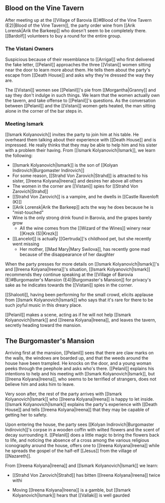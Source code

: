 ## Blood on the Vine Tavern
After meeting up at the [[Village of Barovia (E)#Blood of the Vine Tavern (E2)|Blood of the Vine Tavern]], the party order wine from [[Arik Lorensk|Arik the Barkeep]] who doesn't seem to be completely there. [[Bardolf]] volunteers to buy a round for the entire group.

### The Vistani Owners
Suspicious because of their resemblance to [[Arrigal]] who first delivered the fake letter, [[Pelanil]] approaches the three [[Vistani]] women sitting near the door to learn more about them. He tells them about the party's escape from [[Death House]] and asks why they're dressed the way they are.

The [[Vistani]] women see [[Pelanil]]'s pie from [[Morgantha|Granny]] and say they don't indulge in such things. We learn that the women actually own the tavern, and take offense to [[Pelanil]]'s questions. As the conversation between [[Pelanil]] and the [[Vistani]] women gets heated, the man sitting alone in the corner of the bar steps in.

### Meeting Ismark
[[Ismark Kolyanovich]] invites the party to join him at his table. He overheard them talking about their experience with [[Death House]] and is impressed. He really thinks that they may be able to help him and his sister with a problem their having. From [[Ismark Kolyanovich|Ismark]], we learn the following:
- [[Ismark Kolyanovich|Ismark]] is the son of [[Kolyan Indirovich|Burgomaster Indirovich]]
- For some reason, [[Strahd Von Zarovich|Strahd]] is attracted to his sister, [[Ireena Kolyana|Ireena]] and desires her above all others
- The women in the corner are [[Vistani]] spies for [[Strahd Von Zarovich|Strahd]]
- [[Strahd Von Zarovich]] is a vampire, and he dwells in [[Castle Ravenloft (K)]]
- [[Arik Lorensk|Arik the Barkeep]] acts the way he does because he is "mist-touched"
- Wine is the only strong drink found in Barovia, and the grapes barely grow
	- All the wine comes from the [[Wizard of the Wines]] winery near [[Krezk (S)|Krezk]]
- [[Lancelot]] is actually [[Gertruda]]'s childhood pet, but she recently went missing
	- Her mother, [[Mad Mary|Mary Swilova]], has recently gone mad because of the disappearance of her daughter

When the party presses for more details on [[Ismark Kolyanovich|Ismark]]'s and [[Ireena Kolyana|Ireena]]'s situation, [[Ismark Kolyanovich|Ismark]] recommends they continue speaking at the [[Village of Barovia (E)#Burgomaster's Mansion (E4)|Burgomaster's Mansion]] for privacy's sake as he indicates towards the [[Vistani]] spies in the corner.

[[Shalooti]], having been performing for the small crowd, elicits applause from [[Ismark Kolyanovich|Ismark]] who says that it's rare for there to be such joyful music in this dreary place.

[[Pelanil]] makes a scene, acting as if he will not help [[Ismark Kolyanovich|Ismark]] and [[Ireena Kolyana|Ireena]], and leaves the tavern, secretly heading toward the mansion.

## The Burgomaster's Mansion
Arriving first at the mansion, [[Pelanil]] sees that there are claw marks on the walls, the windows are boarded up, and that the weeds around the house have been trampled. He knocks on the door, and a young woman peeks through the peephole and asks who's there. [[Pelanil]] explains his intentions to help and his meeting with [[Ismark Kolyanovich|Ismark]], but [[Ireena Kolyana|Ireena]], who seems to be terrified of strangers, does not believe him and asks him to leave.

Very soon after, the rest of the party arrives with [[Ismark Kolyanovich|Ismark]] who [[Ireena Kolyana|Ireena]] is happy to let inside. [[Ismark Kolyanovich|Ismark]] explains the party's experience with [[Death House]] and tells [[Ireena Kolyana|Ireena]] that they may be capable of getting her to safety.

Upon entering the house, the party sees [[Kolyan Indirovich|Burgomaster Indirovich]]'s corpse in a wooden coffin with wilted flowers and the scent of decay surrounding it. [[Pelanil]] does a little magic to bring the flowers back to life, and noticing the absence of a cross among the various religious iconography around the house, offers one to [[Ireena Kolyana|Ireena]] while he spreads the gospel of the half-elf [[Jesus]] from the village of [[Nazareth]].

From [[Ireena Kolyana|Ireena]] and [[Ismark Kolyanovich|Ismark]] we learn:
- [[Strahd Von Zarovich|Strahd]] has bitten [[Ireena Kolyana|Ireena]] twice withi

- Moving [[Ireena Kolyana|Ireena]] is a gamble, but [[Ismark Kolyanovich|Ismark]] hears that [[Vallaki]] is well gaurded